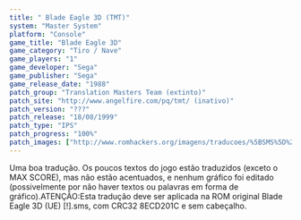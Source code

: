 ```yaml
---
title: " Blade Eagle 3D (TMT)"
system: "Master System"
platform: "Console"
game_title: "Blade Eagle 3D"
game_category: "Tiro / Nave"
game_players: "1"
game_developer: "Sega"
game_publisher: "Sega"
game_release_date: "1988"
patch_group: "Translation Masters Team (extinto)"
patch_site: "http://www.angelfire.com/pq/tmt/ (inativo)"
patch_version: "???"
patch_release: "18/08/1999"
patch_type: "IPS"
patch_progress: "100%"
patch_images: ["http://www.romhackers.org/imagens/traducoes/%5BSMS%5D%20Blade%20Eagle%203D%20-%20TMT%20-%201.png","http://www.romhackers.org/imagens/traducoes/%5BSMS%5D%20Blade%20Eagle%203D%20-%20TMT%20-%202.png"]
---
```

Uma boa tradução. Os poucos textos do jogo estão traduzidos (exceto o MAX SCORE), mas não estão acentuados, e nenhum gráfico foi editado (possivelmente por não haver textos ou palavras em forma de gráfico).ATENÇÃO:Esta tradução deve ser aplicada na ROM original Blade Eagle 3D (UE) [!].sms, com CRC32 8ECD201C e sem cabeçalho.